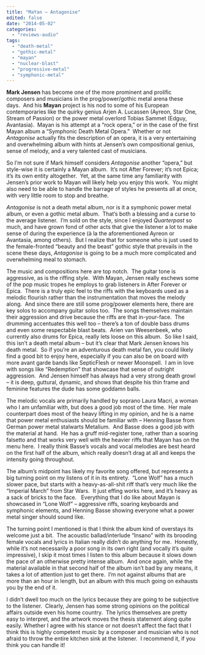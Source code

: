 ```yaml
---
title: "MaYan – Antagonise"
edited: false
date: "2014-05-02"
categories:
  - "reviews-audio"
tags:
  - "death-metal"
  - "gothic-metal"
  - "mayan"
  - "nuclear-blast"
  - "progressive-metal"
  - "symphonic-metal"
---
```


**Mark Jensen** has become one of the more prominent and prolific composers and musicians in the prog/power/gothic metal arena these days.  And his **Mayan** project is his nod to some of his European contemporaries like the quirky genius Arjen A. Lucassen (Ayreon, Star One, Stream of Passion) or the power metal overlord Tobias Sammet (Edguy, Avantasia).  Mayan is his attempt at a “rock opera,” or in the case of the first Mayan album a “Symphonic Death Metal Opera.”  Whether or not _Antagonise_ actually fits the description of an opera, it is a very entertaining and overwhelming album with hints at Jensen’s own compositional genius, sense of melody, and a very talented cast of musicians.

So I’m not sure if Mark himself considers _Antagonise_ another “opera,” but style-wise it is certainly a Mayan album.  It’s not After Forever; it’s not Epica; it’s its own entity altogether.  Yet, at the same time any familiarity with Jensen’s prior work to Mayan will likely help you enjoy this work.  You might also need to be able to handle the barrage of styles he presents all at once, with very little room to stop and breathe.

_Antagonise_ is not a death metal album, nor is it a symphonic power metal album, or even a gothic metal album.  That’s both a blessing and a curse to the average listener.  I’m sold on the style, since I enjoyed _Quarterpast_ so much, and have grown fond of other acts that give the listener a lot to make sense of during the experience (à la the aforementioned Ayreon or Avantasia, among others).  But I realize that for someone who is just used to the female-fronted “beauty and the beast” gothic style that prevails in the scene these days, _Antagonise_ is going to be a much more complicated and overwhelming meal to stomach.

The music and compositions here are top notch.  The guitar tone is aggressive, as is the riffing style.  With Mayan, Jensen really eschews some of the pop music tropes he employs to grab listeners in After Forever or Epica.  There is a truly epic feel to the riffs with the keyboards used as a melodic flourish rather than the instrumentation that moves the melody along.  And since there are still some prog/power elements here, there are key solos to accompany guitar solos too.  The songs themselves maintain their aggression and drive because the riffs are that in-your-face.  The drumming accentuates this well too – there’s a ton of double bass drums and even some respectable blast beats.  Arien van Weesenbeek, who currently also drums for Epica, really lets loose on this album.  So like I said, this isn’t a death metal album – but it’s clear that Mark Jensen knows his death metal.  So if you’re an adventurous death metal fan, you could likely find a good bit to enjoy here, especially if you can also be on board with more avant garde bands like SepticFlesh or newer Moonspell.  I am in love with songs like “Redemption” that showcase that sense of outright aggression.  And Jensen himself has always had a very strong death growl – it is deep, guttural, dynamic, and shows that despite his thin frame and feminine features the dude has some goddamn balls.

The melodic vocals are primarily handled by soprano Laura Macri, a woman who I am unfamiliar with, but does a good job most of the time.  Her male counterpart does most of the heavy lifting in my opinion, and he is a name that power metal enthusiasts should be familiar with – Henning Basse from German power metal stalwarts Metalium.  And Basse does a good job with the material at hand.  He has a gruff mid-register tone, rather than a soaring falsetto and that works very well with the heavier riffs that Mayan has on the menu here.  I really think Basse’s vocals and vocal melodies are best heard on the first half of the album, which really doesn’t drag at all and keeps the intensity going throughout.

The album’s midpoint has likely my favorite song offered, but represents a big turning point on my listens of it in its entirety.  “Lone Wolf” has a much slower pace, but starts with a heavy-as-all-shit riff that’s very much like the “Imperial March” from Star Wars.  It just effing works here, and it’s heavy as a sack of bricks to the face.   Everything that I do like about Mayan is showcased in “Lone Wolf” – aggressive riffs, soaring keyboards and symphonic elements, and Henning Basse showing everyone what a power metal singer should sound like.

The turning point I mentioned is that I think the album kind of overstays its welcome just a bit.  The acoustic ballad/interlude “Insano” with its brooding female vocals and lyrics in Italian really didn’t do anything for me.  Honestly, while it’s not necessarily a poor song in its own right (and vocally it’s quite impressive), I skip it most times I listen to this album because it slows down the pace of an otherwise pretty intense album.  And once again, while the material available in that second half of the album isn’t bad by any means, it takes a lot of attention just to get there.  I’m not against albums that are more than an hour in length, but an album with this much going on exhausts you by the end of it.

I didn’t dwell too much on the lyrics because they are going to be subjective to the listener.  Clearly, Jensen has some strong opinions on the political affairs outside even his home country.  The lyrics themselves are pretty easy to interpret, and the artwork moves the thesis statement along quite easily. Whether I agree with his stance or not doesn’t affect the fact that I think this is highly competent music by a composer and musician who is not afraid to throw the entire kitchen sink at the listener.  I recommend it, if you think you can handle it!
